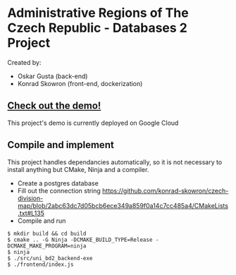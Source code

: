 # Administrative Regions of The Czech Republic - Databases 2 Project
Created by:
- Oskar Gusta (back-end)
- Konrad Skowron (front-end, dockerization)

## [Check out the demo!](http://map.eurasianskylark.pl)
This project's demo is currently deployed on Google Cloud

## Compile and implement
This project handles dependancies automatically, so it is not necessary to install anything but CMake, Ninja and a compiler.

- Create a postgres database
- Fill out the connection string https://github.com/konrad-skowron/czech-division-map/blob/2abc63dc7d05bcb6ece349a859f0a14c7cc485a4/CMakeLists.txt#L135
- Compile and run
```
$ mkdir build && cd build
$ cmake .. -G Ninja -DCMAKE_BUILD_TYPE=Release -DCMAKE_MAKE_PROGRAM=ninja
$ ninja
$ ./src/uni_bd2_backend-exe
$ ./frontend/index.js
```
